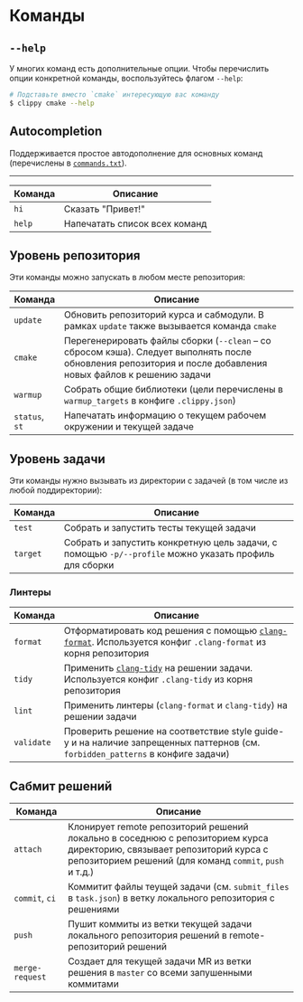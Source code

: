 # Команды

## `--help`

У многих команд есть дополнительные опции. Чтобы перечислить опции конкретной команды, воспользуйтесь флагом `--help`:

```bash
# Подставьте вместо `cmake` интересующую вас команду
$ clippy cmake --help
```

## Autocompletion

Поддерживается простое автодополнение для основных команд (перечислены в [`commands.txt`](/commands.txt)).

---

| Команда | Описание  |
| - | - |
| `hi`   | Сказать "Привет!" |
| `help` | Напечатать список всех команд |

## Уровень репозитория

Эти команды можно запускать в любом месте репозитория:

| Команда | Описание  |
| - | - |
| `update` | Обновить репозиторий курса и сабмодули. В рамках `update` также вызывается команда `cmake` |
| `cmake` | Перегенерировать файлы сборки (`--clean` – со сбросом кэша). Следует выполнять после обновления репозитория и после добавления новых файлов к решению задачи |
| `warmup` | Собрать общие библиотеки (цели перечислены в `warmup_targets` в конфиге `.clippy.json`) |
| `status`, `st` | Напечатать информацию о текущем рабочем окружении и текущей задаче |

## Уровень задачи

Эти команды нужно вызывать из директории с задачей (в том числе из любой поддиректории):

| Команда | Описание  |
| - | - |
| `test` | Собрать и запустить тесты текущей задачи |
| `target` | Собрать и запустить конкретную цель задачи, с помощью `-p/--profile` можно указать профиль для сборки |

### Линтеры

| Команда | Описание  |
| - | - |
| `format` | Отформатировать код решения с помощью [`clang-format`](https://clang.llvm.org/docs/ClangFormat.html). Используется конфиг `.clang-format` из корня репозитория |
| `tidy` | Применить [`clang-tidy`](https://clang.llvm.org/extra/clang-tidy/) на решении задачи. Используется конфиг `.clang-tidy` из корня репозитория |
| `lint` | Применить линтеры (`clang-format` и `clang-tidy`) на решении задачи |
| `validate` | Проверить решение на соответствие style guide-у и на наличие запрещенных паттернов (см. `forbidden_patterns` в конфиге задачи) |

## Сабмит решений

| Команда | Описание  |
| - | - |
| `attach` | Клонирует remote репозиторий решений локально в соседнюю с репозиторием курса директорию, связывает репозиторий курса с репозиторием решений (для команд `commit`, `push` и т.д.) |
| `commit`, `ci` | Коммитит файлы теущей задачи (см. `submit_files` в `task.json`) в ветку локального репозитория с решениями |
| `push` | Пушит коммиты из ветки текущей задачи локального репозитория решений в remote-репозиторий решений | 
| `merge-request` | Создает для текущей задачи MR из ветки решения в `master` со всеми запушенными коммитами |
